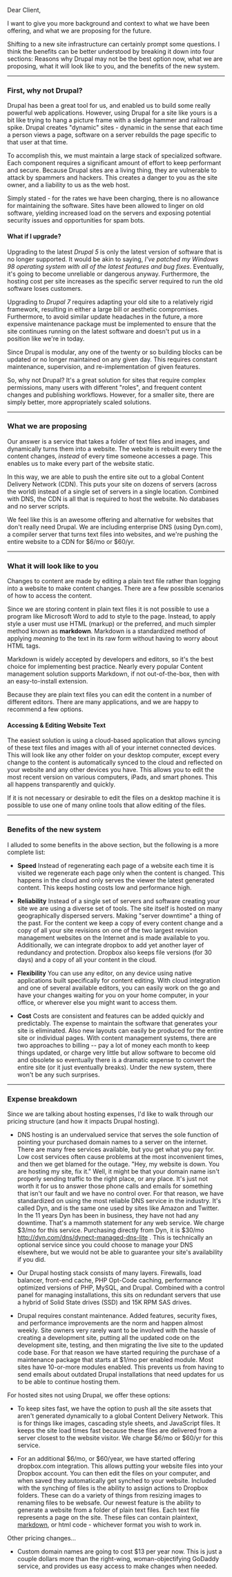 Dear Client,

I want to give you more background and context to what we have been offering, and what we are proposing for the future.

Shifting to a new site infrastructure can certainly prompt some questions. I think the benefits can be better understood by breaking it down into four sections: Reasons why Drupal may not be the best option now, what we are proposing, what it will look like to you, and the benefits of the new system.

___

### First, why not Drupal?

Drupal has been a great tool for us, and enabled us to build some really powerful web applications. However, using Drupal for a site like yours is a bit like trying to hang a picture frame with a sledge hammer and railroad spike. Drupal creates "dynamic" sites - dynamic in the sense that each time a person views a page, software on a server rebuilds the page specific to that user at that time.

To accomplish this, we must maintain a large stack of specialized software. Each component requires a significant amount of effort to keep performant and secure. Because Drupal sites are a living thing, they are vulnerable to attack by spammers and hackers. This creates a danger to you as the site owner, and a liability to us as the web host.

Simply stated - for the rates we have been charging, there is no allowance for maintaining the software. Sites have been allowed to linger on old software, yielding increased load on the servers and exposing potential security issues and opportunities for spam bots.

#### What if I upgrade?

Upgrading to the latest *Drupal 5* is only the latest version of software that is no longer supported. It would be akin to saying, *I've patched my Windows 98 operating system with all of the latest features and bug fixes*. Eventually, it's going to become unreliable or dangerous anyway. Furthermore, the hosting cost per site increases as the specific server required to run the old software loses customers.

Upgrading to *Drupal 7* requires adapting your old site to a relatively rigid framework, resulting in either a large bill or aesthetic compromises. Furthermore, to avoid similar update headaches in the future, a more expensive maintenance package must be implemented to ensure that the site continues running on the latest software and doesn't put us in a position like we're in today.

Since Drupal is modular, any one of the twenty or so building blocks can be updated or no longer maintained on any given day. This requires constant maintenance, supervision, and re-implementation of given features.

So, why not Drupal? It's a great solution for sites that require complex permissions, many users with different "roles", and frequent content changes and publishing workflows. However, for a smaller site, there are simply better, more appropriately scaled solutions.

___

### What we are proposing

Our answer is a service that takes a folder of text files and images, and dynamically turns them into a website. The website is rebuilt every time the content changes, *instead* of every time someone accesses a page. This enables us to make every part of the website static.

In this way, we are able to push the entire site out to a global Content Delivery Network (CDN). This puts your site on dozens of servers (across the world) instead of a single set of servers in a single location. Combined with DNS, the CDN is all that is required to host the website. No databases and no server scripts.

We feel like this is an awesome offering and alternative for websites that don't really need Drupal. We are including enterprise DNS (using Dyn.com), a compiler server that turns text files into websites, and we're pushing the entire website to a CDN for $6/mo or $60/yr.

___

### What it will look like to you

Changes to content are made by editing a plain text file rather than logging into a website to make content changes. There are a few possible scenarios of how to access the content.

Since we are storing content in plain text files it is not possible to use a program like Microsoft Word to add to style to the page. Instead, to apply style a user must use HTML (markup) or the preferred, and much simpler method known as **markdown**. Markdown is a standardized method of applying *meaning* to the text in its raw form without having to worry about HTML tags.

Markdown is widely accepted by developers and editors, so it's the best choice for implementing best practice. Nearly every popular Content management solution supports Markdown, if not out-of-the-box, then with an easy-to-install extension.

Because they are plain text files you can edit the content in a number of different editors. There are many applications, and we are happy to recommend a few options.

#### Accessing & Editing Website Text

The easiest solution is using a cloud-based application that allows syncing of these text files and images with all of your internet connected devices. This will look like any other folder on your desktop computer, except every change to the content is automatically synced to the cloud and reflected on your website and any other devices you have. This allows you to edit the most recent version on various computers, iPads, and smart phones. This all happens transparently and quickly.

If it is not necessary or desirable to edit the files on a desktop machine it is possible to use one of many online tools that allow editing of the files.

___

### Benefits of the new system

I alluded to some benefits in the above section, but the following is a more complete list:

- **Speed** Instead of regenerating each page of a website each time it is visited we regenerate each page only when the content is changed. This happens in the cloud and only serves the viewer the latest generated content. This keeps hosting costs low and performance high.

- **Reliability** Instead of a single set of servers and software creating your site we are using a diverse set of tools. The site itself is hosted on many geographically dispersed servers. Making "server downtime" a thing of the past. For the content we keep a copy of every content change and a copy of all your site revisions on one of the two largest revision management websites on the Internet and is made available to you. Additionally, we can integrate dropbox to add yet another layer of redundancy and protection. Dropbox also keeps file versions (for 30 days) and a copy of all your content in the cloud.

- **Flexibility** You can use any editor, on any device using native applications built specifically for content editing. With cloud integration and one of several available editors, you can easily work on the go and have your changes waiting for you on your home computer, in your office, or wherever else you might want to access them.

- **Cost** Costs are consistent and features can be added quickly and predictably. The expense to maintain the software that generates your site is eliminated. Also new layouts can easily be produced for the entire site or individual pages. With content management systems, there are two approaches to billing -- pay a lot of money each month to keep things updated, or charge very little but allow software to become old and obsolete so eventually there is a dramatic expense to convert the entire site (or it just eventually breaks). Under the new system, there won't be any such surprises.

___

### Expense breakdown

Since we are talking about hosting expenses, I'd like to walk through our pricing structure (and how it impacts Drupal hosting).

* DNS hosting is an undervalued service that serves the sole function of pointing your purchased domain names to a server on the internet. There are many free services available, but you get what you pay for. Low cost services often cause problems at the most inconvenient times, and then we get blamed for the outage. "Hey, my website is down. You are hosting my site, fix it." Well, it might be that your domain name isn't properly sending traffic to the right place, or any place. It's just not worth it for us to answer those phone calls and emails for something that isn't our fault and we have no control over. For that reason, we have standardized on using the most reliable DNS service in the industry. It's called Dyn, and is the same one used by sites like Amazon and Twitter. In the 11 years Dyn has been in business, they have not had any downtime. That's a mammoth statement for any web service. We charge $3/mo for this service. Purchasing directly from Dyn, it is $30/mo http://dyn.com/dns/dynect-managed-dns-lite . This is technically an optional service since you could choose to manage your DNS elsewhere, but we would not be able to guarantee your site's availability if you did.

* Our Drupal hosting stack consists of many layers. Firewalls, load balancer, front-end cache, PHP Opt-Code caching, performance optimized versions of PHP, MySQL, and Drupal. Combined with a control panel for managing installations, this sits on redundant servers that use a hybrid of Solid State drives (SSD) and 15K RPM SAS drives.

* Drupal requires constant maintenance. Added features, security fixes, and performance improvements are the norm and happen almost weekly. Site owners very rarely want to be involved with the hassle of creating a development site, putting all the updated code on the development site, testing, and then migrating the live site to the updated code base. For that reason we have started requiring the purchase of a maintenance package that starts at $1/mo per enabled module. Most sites have 10-or-more modules enabled. This prevents us from having to send emails about outdated Drupal installations that need updates for us to be able to continue hosting them.

For hosted sites not using Drupal, we offer these options:

* To keep sites fast, we have the option to push all the site assets that aren't generated dynamically to a global Content Delivery Network. This is for things like images, cascading style sheets, and JavaScript files. It keeps the site load times fast because these files are delivered from a server closest to the website visitor. We charge $6/mo or $60/yr for this service.

* For an additional $6/mo, or $60/year, we have started offering dropbox.com integration. This allows putting your website files into your Dropbox account. You can then edit the files on your computer, and when saved they automatically get synched to your website. Included with the synching of files is the ability to assign actions to Dropbox folders. These can do a variety of things from resizing images to renaming files to be websafe. Our newest feature is the ability to generate a website from a folder of plain text files. Each text file represents a page on the site. These files can contain plaintext, [markdown](), or html code - whichever format you wish to work in.

Other pricing changes...

* Custom domain names are going to cost $13 per year now. This is just a couple dollars more than the right-wing, woman-objectifying GoDaddy service, and provides us easy access to make changes when needed.
